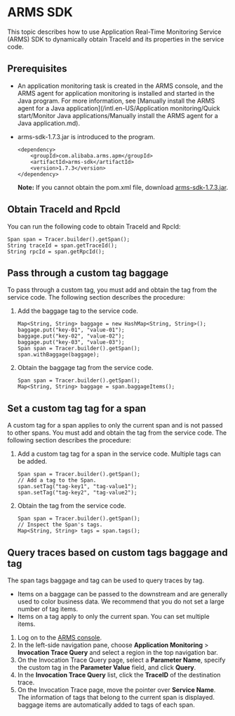 # ARMS SDK

This topic describes how to use Application Real-Time Monitoring Service \(ARMS\) SDK to dynamically obtain TraceId and its properties in the service code.

## Prerequisites

-   An application monitoring task is created in the ARMS console, and the ARMS agent for application monitoring is installed and started in the Java program. For more information, see [Manually install the ARMS agent for a Java application](/intl.en-US/Application monitoring/Quick start/Monitor Java applications/Manually install the ARMS agent for a Java application.md).
-   arms-sdk-1.7.3.jar is introduced to the program.

    ```
    <dependency>
        <groupId>com.alibaba.arms.apm</groupId>
        <artifactId>arms-sdk</artifactId>
        <version>1.7.3</version>
    </dependency>
    ```

    **Note:** If you cannot obtain the pom.xml file, download [arms-sdk-1.7.3.jar](https://aliware-images.oss-cn-hangzhou.aliyuncs.com/arms/arms-sdk-1.7.3.jar).


## Obtain TraceId and RpcId

You can run the following code to obtain TraceId and RpcId:

```
Span span = Tracer.builder().getSpan();
String traceId = span.getTraceId();
String rpcId = span.getRpcId();
```

## Pass through a custom tag baggage

To pass through a custom tag, you must add and obtain the tag from the service code. The following section describes the procedure:

1.  Add the baggage tag to the service code.

    ```
    Map<String, String> baggage = new HashMap<String, String>();
    baggage.put("key-01", "value-01");
    baggage.put("key-02", "value-02");
    baggage.put("key-03", "value-03");
    Span span = Tracer.builder().getSpan();
    span.withBaggage(baggage);
    ```

2.  Obtain the baggage tag from the service code.

    ```
    Span span = Tracer.builder().getSpan();
    Map<String, String> baggage = span.baggageItems();
    ```


## Set a custom tag tag for a span

A custom tag for a span applies to only the current span and is not passed to other spans. You must add and obtain the tag from the service code. The following section describes the procedure:

1.  Add a custom tag tag for a span in the service code. Multiple tags can be added.

    ```
    Span span = Tracer.builder().getSpan();
    // Add a tag to the Span.
    span.setTag("tag-key1", "tag-value1");
    span.setTag("tag-key2", "tag-value2");
    ```

2.  Obtain the tag from the service code.

    ```
    Span span = Tracer.builder().getSpan();
    // Inspect the Span's tags.
    Map<String, String> tags = span.tags();
    ```


## Query traces based on custom tags baggage and tag

The span tags baggage and tag can be used to query traces by tag.

-   Items on a baggage can be passed to the downstream and are generally used to color business data. We recommend that you do not set a large number of tag items.
-   Items on a tag apply to only the current span. You can set multiple items.

1.  Log on to the [ARMS console](https://arms-intl.console.aliyun.com/).
2.  In the left-side navigation pane, choose **Application Monitoring** \> **Invocation Trace Query** and select a region in the top navigation bar.
3.  On the Invocation Trace Query page, select a **Parameter Name**, specify the custom tag in the **Parameter Value** field, and click **Query**.
4.  In the **Invocation Trace Query** list, click the **TraceID** of the destination trace.
5.  On the Invocation Trace page, move the pointer over **Service Name**. The information of tags that belong to the current span is displayed. baggage items are automatically added to tags of each span.

